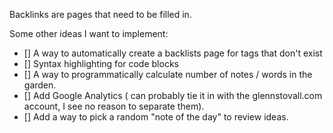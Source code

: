 Backlinks are pages that need to be filled in. 

Some other ideas I want to implement: 
- [] A way to automatically create a backlists page for tags that don't exist
- [] Syntax highlighting for code blocks
- [] A way to programmatically calculate number of notes / words in the garden. 
- [] Add Google Analytics ( can probably tie it in with the glennstovall.com account, I see no reason to separate them).
- [] Add a way to pick a random "note of the day" to review ideas.